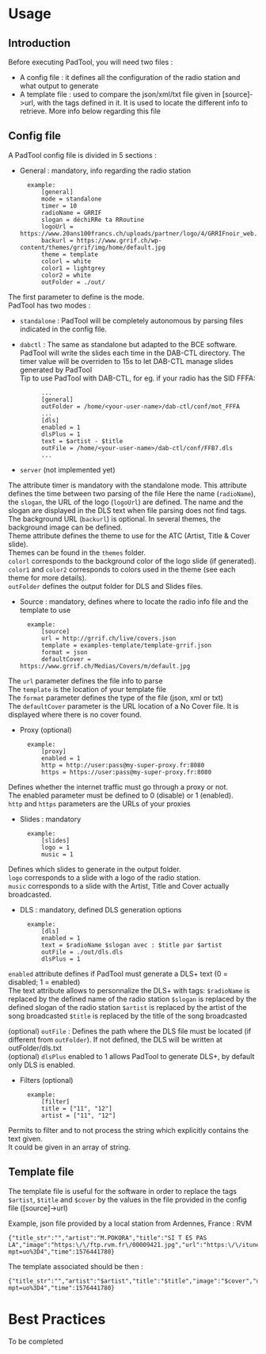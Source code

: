 Usage
=====

Introduction
------------

Before executing PadTool, you will need two files :
* A config file : it defines all the configuration of the radio station and what output to generate
* A template file : used to compare the json/xml/txt file given in [source]->url, with the tags defined in it. It is used to locate the different info to retrieve. More info below regarding this file 

Config file
-----------

A PadTool config file is divided in 5 sections :
* General : mandatory, info regarding the radio station

        example:
            [general]
            mode = standalone
            timer = 10
            radioName = GRRIF
            slogan = déchiRRe ta RRoutine
            logoUrl = https://www.20ans100francs.ch/uploads/partner/logo/4/GRRIFnoir_web.png
            backurl = https://www.grrif.ch/wp-content/themes/grrif/img/home/default.jpg
            theme = template
            colorl = white
            color1 = lightgrey
            color2 = white
            outFolder = ./out/ 
        
The first parameter to define is the mode.   
PadTool has two modes :   
* `standalone` : PadTool will be completely autonomous by parsing files indicated in the config file.
* `dabctl` : The same as standalone but adapted to the BCE software. PadTool will write the slides each time in the DAB-CTL directory. The timer value will be overriden to 15s to let DAB-CTL manage slides generated by PadTool   
        Tip to use PadTool with DAB-CTL, for eg. if your radio has the SID FFFA:
        
            ...
            [general]
            outFolder = /home/<your-user-name>/dab-ctl/conf/mot_FFFA
            ...
            [dls]
            enabled = 1
            dlsPlus = 1
            text = $artist - $title
            outFile = /home/<your-user-name>/dab-ctl/conf/FFB7.dls
            ...
            
* `server` (not implemented yet)  

The attribute timer is mandatory with the standalone mode. This attribute defines the time between two parsing of the file 
Here the name (`radioName`), the `slogan`, the URL of the logo (`logoUrl`) are defined. The name and the slogan are displayed in the DLS text when file parsing does not find tags.   
The background URL (`backurl`) is optional. In several themes, the background image can be defined.   
Theme attribute defines the theme to use for the ATC (Artist, Title & Cover slide).   
Themes can be found in the `themes` folder.   
`colorl` corresponds to the background color of the logo slide (if generated).   
`color1` and `color2` corresponds to colors used in the theme (see each theme for more details).   
`outFolder` defines the output folder for DLS and Slides files.

* Source : mandatory, defines where to locate the radio info file and the template to use

        example:
            [source]
            url = http://grrif.ch/live/covers.json
            template = examples-template/template-grrif.json
            format = json
            defaultCover = https://www.grrif.ch/Medias/Covers/m/default.jpg
    
The `url` parameter defines the file info to parse   
The `template` is the location of your template file   
The `format` parameter defines the type of the file (json, xml or txt)   
The `defaultCover` parameter is the URL location of a No Cover file. It is displayed where there is no cover found.

* Proxy (optional)

        example:
            [proxy]
            enabled = 1
            http = http://user:pass@my-super-proxy.fr:8080
            https = https://user:pass@my-super-proxy.fr:8080

Defines whether the internet traffic must go through a proxy or not.   
The enabled parameter must be defined to 0 (disable) or 1 (enabled).   
`http` and `https` parameters are the URLs of your proxies   

* Slides : mandatory

        example:
            [slides]
            logo = 1
            music = 1

Defines which slides to generate in the output folder.   
`logo` corresponds to a slide with a logo of the radio station.   
`music` corresponds to a slide with the Artist, Title and Cover actually broadcasted.   

* DLS : mandatory, defined DLS generation options

        example:
            [dls]
            enabled = 1
            text = $radioName $slogan avec : $title par $artist
            outFile = ./out/dls.dls
            dlsPlus = 1

`enabled` attribute defines if PadTool must generate a DLS+ text (0 = disabled; 1 = enabled)   
The text attribute allows to personnalize the DLS+ with tags:
    `$radioName` is replaced by the defined name of the radio station
    `$slogan` is replaced by the defined slogan of the radio station
    `$artist` is replaced by the artist of the song broadcasted
    `$title` is replaced by the title of the song broadcasted

(optional) `outFile` : Defines the path where the DLS file must be located (if different from `outFolder`). If not defined, the DLS will be written at outFolder/dls.txt   
(optional) `dlsPlus` enabled to 1 allows PadTool to generate DLS+, by default only DLS is enabled.

* Filters (optional)

        example:
            [filter]
            title = ["11", "12"]
            artist = ["11", "12"]

Permits to filter and to not process the string which explicitly contains the text given.   
It could be given in an array of string.

Template file
-------------

The template file is useful for the software in order to replace the tags `$artist`, `$title` and `$cover` by the values in the file provided in the config file ([source]->url)

Example, json file provided by a local station from Ardennes, France : RVM

    {"title_str":"","artist":"M.POKORA","title":"SI T ES PAS LA","image":"https:\/\/ftp.rvm.fr\/00009421.jpg","url":"https:\/\/itunes.apple.com\/fr\/album\/default\/id11111app=music&ign-mpt=uo%3D4","time":1576441780}
            
The template associated should be then :
    
    {"title_str":"","artist":"$artist","title":"$title","image":"$cover","url":"https:\/\/itunes.apple.com\/fr\/album\/default\/id11111app=music&ign-mpt=uo%3D4","time":1576441780}

Best Practices
==============
To be completed
